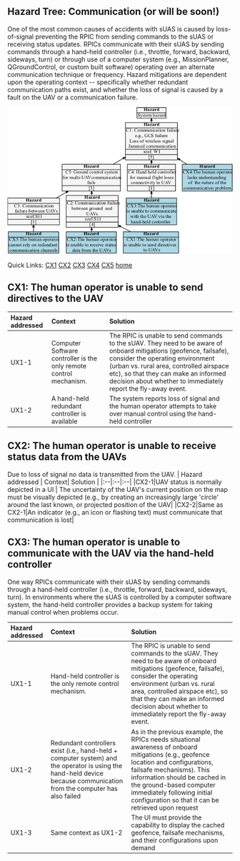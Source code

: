 ## Hazard Tree: Communication (or will be soon!)

One of the most common causes of accidents with sUAS is caused by loss-of-signal preventing the RPIC from sending commands to the sUAS or receiving status updates. RPICs communicate with their sUAS by sending commands through a hand-held controller (i.e., throttle, forward, backward, sideways, turn) or through use of a computer system (e.g., MissionPlanner, QGroundControl, or custom built software) operating over an alternate communication technique or frequency.  Hazard mitigations are dependent upon the operating context -- specifically whether redundant communication paths exist, and whether the loss of signal is caused by a fault on the UAV or a communication failure. 

[![](figures/communication.png)](#)

Quick Links: [CX1](#CX1) [CX2](#CX2) [CX3](#CX3) [CX4](#CX4) [CX5](#CX5) [home](../README.md)

## <a name="CX1">CX1: The human operator is unable to send directives to the UAV</a>


| Hazard addressed | Context | Solution |
|:--|:--|:--|
|UX1-1|Computer Software controller is the only remote control mechanism.|The RPIC is unable to send commands to the sUAV. They need to be aware of onboard mitigations (geofence, failsafe), consider the operating environment (urban vs. rural area, controlled airspace etc), so that they can make an informed decision about whether to immediately report the fly-away event. 
|UX1-2|A hand-held redundant controller is available |The system reports loss of signal and the human operator attempts to take over manual control using the hand-held controller|


## <a name="CX2">CX2: The human operator is unable to receive status data from the UAVs</a>

Due to loss of signal no data is transmitted from the UAV.
| Hazard addressed | Context| Solution |
|:--|:--|:--|
|CX2-1|UAV status is normally depicted in a UI | The uncertainty of the UAV's current position on the map must be visually depicted (e.g., by creating an increasingly large 'circle' around the last known, or projected position of the UAV|
|CX2-2|Same as CX2-1|An indicator (e.g., an icon or flashing text) must communicate that communication is lost|

## <a name="CX3">CX3: The human operator is unable to communicate with the UAV via the hand-held controller</a>

One way RPICs communicate with their sUAS by sending commands through a hand-held controller (i.e., throttle, forward, backward, sideways, turn). In environments where the sUAS is controlled by a computer software system, the hand-held controller provides a backup system for taking manual control when problems occur.

| Hazard addressed | Context | Solution |
|:--|:--|:--|
|UX1-1|Hand-held controller is the only remote control mechanism.|The RPIC is unable to send commands to the sUAV. They need to be aware of onboard mitigations (geofence, failsafe), consider the operating environment (urban vs. rural area, controlled airspace etc), so that they can make an informed decision about whether to immediately report the fly-away event. 
|UX1-2|Redundant controllers exist (i.e., hand-held + computer system) and the operator is using the hand-held device because communication from the computer has also failed | As in the previous example, the RPICs needs situational awareness of onboard mitigations (e.g., geofence location and configurations, failsafe mechanisms). This information should be cached in the ground-based computer immediately following initial configuration so that it can be retrieved upon request|
|UX1-3|Same context as UX1-2|The UI must provide the capability to display the cached geofence, failsafe mechanisms, and their configurations upon demand|


